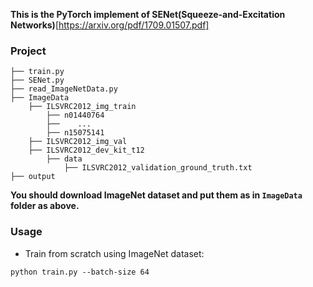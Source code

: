 **This is the PyTorch implement of SENet(Squeeze-and-Excitation Networks)**[https://arxiv.org/pdf/1709.01507.pdf]

### Project

```
├── train.py
├── SENet.py
├── read_ImageNetData.py
├── ImageData
	├── ILSVRC2012_img_train
		├── n01440764
		├──    ...
		├── n15075141
	├── ILSVRC2012_img_val
	├── ILSVRC2012_dev_kit_t12
		├── data
			├── ILSVRC2012_validation_ground_truth.txt
├── output
```

**You should download ImageNet dataset and put them as in `ImageData` folder as above.**


### Usage

* Train from scratch using ImageNet dataset:

```
python train.py --batch-size 64
```